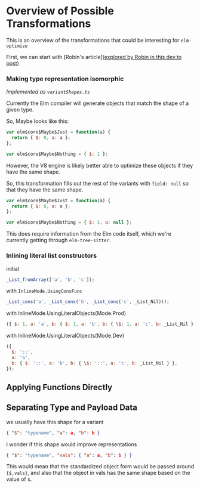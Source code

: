 # Overview of Possible Transformations

This is an overview of the transformations that could be interesting for `elm-optimize`

First, we can start with [Robin's article]([explored by Robin in this dev.to post](https://dev.to/skinney/improving-elm-s-compiler-output-5e1h))

### Making type representation isomorphic

_Implemented as `variantShapes.ts`_

Currently the Elm compiler will generate objects that match the shape of a given type.

So, Maybe looks like this:

```js
var elm$core$Maybe$Just = function(a) {
  return { $: 0, a: a };
};

var elm$core$Maybe$Nothing = { $: 1 };
```

However, the V8 engine is likely better able to optimize these objects if they have the same shape.

So, this transformation fills out the rest of the variants with `field: null` so that they have the same shape.

```js
var elm$core$Maybe$Just = function(a) {
  return { $: 0, a: a };
};

var elm$core$Maybe$Nothing = { $: 1, a: null };
```

This does require information from the Elm code itself, which we're currently getting through `elm-tree-sitter`.

### Inlining literal list constructors

initial

```js
_List_fromArray(['a', 'b', 'c']);
```

with `InlineMode.UsingConsFunc`

```js
_List_cons('a', _List_cons('b', _List_cons('c', _List_Nil)));
```

with InlineMode.UsingLiteralObjects(Mode.Prod)

```js
({ $: 1, a: 'a', b: { $: 1, a: 'b', b: { \$: 1, a: 'c', b: _List_Nil } } });
```

with InlineMode.UsingLiteralObjects(Mode.Dev)

```js
({
  $: '::',
  a: 'a',
  b: { $: '::', a: 'b', b: { \$: '::', a: 'c', b: _List_Nil } },
});
```

## Applying Functions Directly

## Separating Type and Payload Data

we usually have this shape for a variant

```json
{ "$": "typename", "a": a, "b": b }
```

I wonder if this shape would improve representations

```json
{ "$": "typename", "vals": { "a": a, "b": b } }
```

This would mean that the standardized object form would be passed around `{$,vals}`, and also that the object in vals has the same shape based on the value of `$`.
